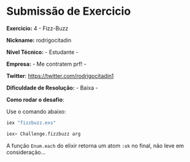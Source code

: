 # Submissão de Exercicio

**Exercicio:** 4 - Fizz-Buzz

**Nickname:** rodrigocitadin

**Nível Técnico:** - Estudante -

**Empresa:** - Me contratem prf! -

**Twitter**: https://twitter.com/rodrigocitadin1

**Dificuldade de Resolução:** - Baixa -

**Como rodar o desafio**: 

Use o comando abaixo: 
```bash
iex "fizzbuzz.exs"
```

```bash
iex> Challenge.fizzbuzz arg
```

A função `Enum.each` do elixir retorna um atom `:ok` no final, não leve em consideração...